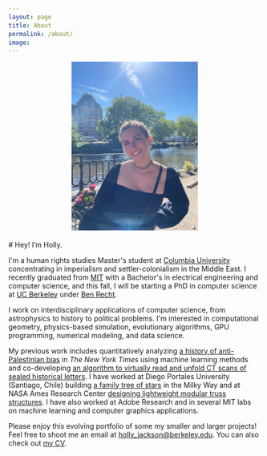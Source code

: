 ```yaml
---
layout: page
title: About
permalink: /about/
image: 
---
```


<div style="margin: auto;max-width: 50%;">
    <img src="/images/headshot.jpg">
</div>
<br>
# Hey!  I’m Holly.

I'm a human rights studies Master's student at [Columbia University](https://www.humanrightscolumbia.org/education/graduate/human-rights-studies-ma) concentrating in imperialism and settler-colonialism in the Middle East. I recently graduated from [MIT](https://www.eecs.mit.edu/) with a Bachelor's in electrical engineering and computer science, and this fall, I will be starting a PhD in computer science at [UC Berkeley](https://eecs.berkeley.edu/) under [Ben Recht](https://people.eecs.berkeley.edu/~brecht/).

I work on interdisciplinary applications of computer science, from astrophysics to history to political problems.  I'm interested in computational geometry, physics-based simulation, evolutionary algorithms, GPU programming, numerical modeling, and data science.

My previous work includes quantitatively analyzing [a history of anti-Palestinian bias](https://web.mit.edu/hjackson/www/The_NYT_Distorts_the_Palestinian_Struggle.pdf) in *The New York Times* using machine learning methods and co-developing [an algorithm to virtually read and unfold CT scans of sealed historical letters](https://www.nytimes.com/2021/03/02/science/locked-letters-unfolding.html).  I have worked at Diego Portales University (Santiago, Chile) building [a family tree of stars](https://news.mit.edu/2020/qa-holly-jackson-building-cosmic-family-tree-1214) in the Milky Way and at NASA Ames Research Center [designing lightweight modular truss structures](](https://www.nasa.gov/sites/default/files/atoms/files/techbyteswt17_4.pdf#page=7)).  I have also worked at Adobe Research and in several MIT labs on machine learning and computer graphics applications. 

Please enjoy this evolving portfolio of some my smaller and larger projects!  Feel free to shoot me an email at [holly_jackson@berkeley.edu](mailto:holly_jackson@berkeley.edu).  You can also check out [my CV](/files/HollyJackson_CV.pdf).

<!-- ![Headshot]({{site.baseurl}}/images/headshot.jpg) -->

